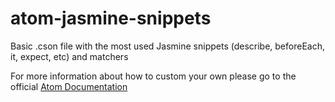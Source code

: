 # atom-jasmine-snippets
Basic .cson file with the most used Jasmine snippets (describe, beforeEach, it, expect, etc)  and matchers

For more information about how to custom your own please go to the official [Atom Documentation](https://github.com/atom/snippets/blob/master/README.md)
